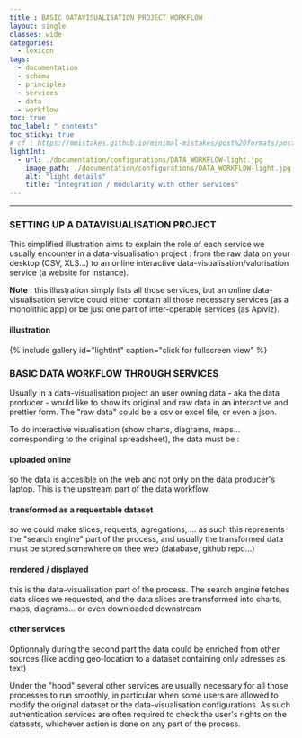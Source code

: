 ```yaml
---
title : BASIC DATAVISUALISATION PROJECT WORKFLOW
layout: single
classes: wide
categories:
  - lexicon
tags:
  - documentation
  - schema
  - principles
  - services
  - data
  - workflow
toc: true
toc_label: " contents"
toc_sticky: true
# cf : https://mmistakes.github.io/minimal-mistakes/post%20formats/post-gallery/
lightInt:
  - url: ./documentation/configurations/DATA_WORKFLOW-light.jpg
    image_path: ./documentation/configurations/DATA_WORKFLOW-light.jpg
    alt: "light details"
    title: "integration / modularity with other services"
---
```


------

### SETTING UP A DATAVISUALISATION PROJECT

This simplified illustration aims to explain the role of each service we usually encounter in a data-visualisation project : from the raw data on your desktop (CSV, XLS...) to an online interactive data-visualisation/valorisation service (a website for instance).


**Note** : this illustration simply lists all those services, but an online data-visualisation service could either contain all those necessary services (as a monolithic app) or be just one part of inter-operable services (as Apiviz).

#### illustration

{% include gallery id="lightInt" caption="click for fullscreen view" %}


### BASIC DATA WORKFLOW THROUGH SERVICES

Usually in a data-visualisation project an user owning data - aka the data producer - would like to show its original and raw data in an interactive and prettier form. The "raw data" could be a csv or excel file, or even a json.

To do interactive visualisation (show charts, diagrams, maps... corresponding to the original spreadsheet), the data must be : 

#### uploaded online

so the data is accesible on the web and not only on the data producer's laptop. This is the upstream part of the data workflow.

#### transformed as a requestable dataset

so we could make slices, requests, agregations, ... as such this represents the "search engine" part of the process, and usually the transformed data must be stored somewhere on thee web (database, github repo...)

#### rendered / displayed

this is the data-visualisation part of the process. The search engine fetches data slices we requested, and the data slices are transformed into charts, maps, diagrams... or even downloaded downstream

#### other services

Optionnaly during the second part the data could be enriched from other sources (like adding geo-location to a dataset containing only adresses as text)

Under the "hood" several other services are usually necessary for all those processes to run smoothly, in particular when some users are allowed to modify the original dataset or the data-visualisation configurations. As such authentication services are often required to check the user's rights on the datasets, whichever action is done on any part of the process. 

